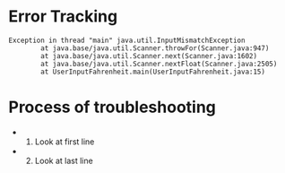 # Error Tracking

    Exception in thread "main" java.util.InputMismatchException
            at java.base/java.util.Scanner.throwFor(Scanner.java:947)
            at java.base/java.util.Scanner.next(Scanner.java:1602)
            at java.base/java.util.Scanner.nextFloat(Scanner.java:2505)
            at UserInputFahrenheit.main(UserInputFahrenheit.java:15)
    
# Process of troubleshooting
* 1. Look at first line
* 2. Look at last line